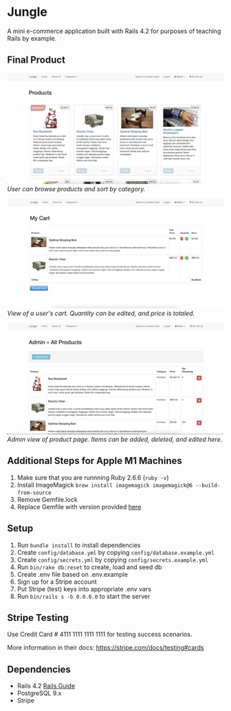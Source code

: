 # Jungle

A mini e-commerce application built with Rails 4.2 for purposes of teaching Rails by example.

## Final Product

!["Main view of the homepage"](https://github.com/NealePT/Jungle/blob/master/docs/Jungle_main_view.png)
*User can browse products and sort by category.*


!["Cart view"](https://github.com/NealePT/Jungle/blob/master/docs/Jungle_cart_view.png)
*View of a user's cart. Quantity can be edited, and price is totaled.*


!["Admin view of all products"](https://github.com/NealePT/Jungle/blob/master/docs/Jungle_admin_view.png)
*Admin view of product page. Items can be added, deleted, and edited here.*


## Additional Steps for Apple M1 Machines

1. Make sure that you are runnning Ruby 2.6.6 (`ruby -v`)
1. Install ImageMagick `brew install imagemagick imagemagick@6 --build-from-source`
2. Remove Gemfile.lock
3. Replace Gemfile with version provided [here](https://gist.githubusercontent.com/FrancisBourgouin/831795ae12c4704687a0c2496d91a727/raw/ce8e2104f725f43e56650d404169c7b11c33a5c5/Gemfile)

## Setup

1. Run `bundle install` to install dependencies
2. Create `config/database.yml` by copying `config/database.example.yml`
3. Create `config/secrets.yml` by copying `config/secrets.example.yml`
4. Run `bin/rake db:reset` to create, load and seed db
5. Create .env file based on .env.example
6. Sign up for a Stripe account
7. Put Stripe (test) keys into appropriate .env vars
8. Run `bin/rails s -b 0.0.0.0` to start the server

## Stripe Testing

Use Credit Card # 4111 1111 1111 1111 for testing success scenarios.

More information in their docs: <https://stripe.com/docs/testing#cards>

## Dependencies

* Rails 4.2 [Rails Guide](http://guides.rubyonrails.org/v4.2/)
* PostgreSQL 9.x
* Stripe
